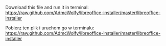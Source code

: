 Download this file and run it in terminal: https://raw.github.com/AdmcWolfy/libreoffice-installer/master/libreoffice-installer

Pobierz ten plik i uruchom go w terminalu: https://raw.github.com/AdmcWolfy/libreoffice-installer/master/libreoffice-installer